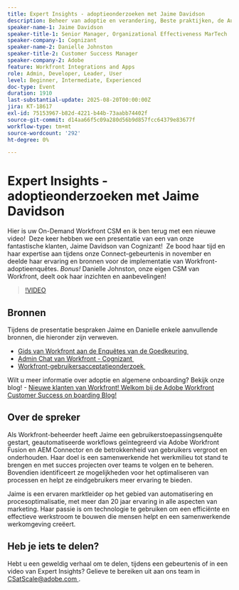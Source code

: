 ```yaml
---
title: Expert Insights - adoptieonderzoeken met Jaime Davidson
description: Beheer van adoptie en verandering, Beste praktijken, de Automatisering van het Werkschema (allen passen goed aangezien de zitting over adoptie enquêtes, optimalisering, en het schrapen processen gaat
speaker-name-1: Jaime Davidson
speaker-title-1: Senior Manager, Organizational Effectiveness MarTech
speaker-company-1: Cognizant
speaker-name-2: Danielle Johnston
speaker-title-2: Customer Success Manager
speaker-company-2: Adobe
feature: Workfront Integrations and Apps
role: Admin, Developer, Leader, User
level: Beginner, Intermediate, Experienced
doc-type: Event
duration: 1910
last-substantial-update: 2025-08-20T00:00:00Z
jira: KT-18617
exl-id: 75153967-b82d-4221-b44b-73aabb74402f
source-git-commit: d14aa66f5c09a280d56b9d857fcc64379e83677f
workflow-type: tm+mt
source-wordcount: '292'
ht-degree: 0%

---
```


# Expert Insights - adoptieonderzoeken met Jaime Davidson

Hier is uw On-Demand Workfront CSM en ik ben terug met een nieuwe video!  Deze keer hebben we een presentatie van een van onze fantastische klanten, Jaime Davidson van Cognizant!  Ze bood haar tijd en haar expertise aan tijdens onze Connect-gebeurtenis in november en deelde haar ervaring en bronnen voor de implementatie van Workfront-adoptieenquêtes. *Bonus!* Danielle Johnston, onze eigen CSM van Workfront, deelt ook haar inzichten en aanbevelingen!

>[!VIDEO](https://video.tv.adobe.com/v/3469956/?learn=on&enablevpops&captions=dut)

## Bronnen

Tijdens de presentatie bespraken Jaime en Danielle enkele aanvullende bronnen, die hieronder zijn verweven.

* [&#x200B; Gids van Workfront aan de Enquêtes van de Goedkeuring &#x200B;](https://cdn.experience.workfront.com/Training/Guides/Customer+Success+at+Scale/Workfront+Guide+to+Adoption+Surveys)
* [&#x200B; Admin Chat van Workfront - Cognizant &#x200B;](https://cdn.experience.workfront.com/Training/Guides/Customer+Success+at+Scale/Workfront+-+Admin+Chat+20231113+final+GBC)
* [&#x200B; Workfront-gebruikersacceptatieonderzoek &#x200B;](https://cdn.experience.workfront.com/Training/Guides/Customer+Success+at+Scale/Workfront+User+Adoption+Survey+2022+final_Admin+chat)

Wilt u meer informatie over adoptie en algemene onboarding? Bekijk onze blog! - [&#x200B; Nieuwe klanten van Workfront! Welkom bij de Adobe Workfront Customer Success on boarding Blog!](https://experienceleaguecommunities.adobe.com/t5/workfront-blogs/new-workfront-customers-welcome-to-the-adobe-workfront-customer/ba-p/635927)

## Over de spreker

Als Workfront-beheerder heeft Jaime een gebruikerstoepassingsenquête gestart, geautomatiseerde workflows geïntegreerd via Adobe Workfront Fusion en AEM Connector en de betrokkenheid van gebruikers vergroot en onderhouden. Haar doel is een samenwerkende het werkmilieu tot stand te brengen en met succes projecten over teams te volgen en te beheren. Bovendien identificeert ze mogelijkheden voor het optimaliseren van processen en helpt ze eindgebruikers meer ervaring te bieden.

Jaime is een ervaren marktleider op het gebied van automatisering en procesoptimalisatie, met meer dan 20 jaar ervaring in alle aspecten van marketing. Haar passie is om technologie te gebruiken om een efficiënte en effectieve werkstroom te bouwen die mensen helpt en een samenwerkende werkomgeving creëert.

## Heb je iets te delen?

Hebt u een geweldig verhaal om te delen, tijdens een gebeurtenis of in een video van Expert Insights? Gelieve te bereiken uit aan ons team in [&#x200B; CSatScale@adobe.com &#x200B;](mailto:CSatScale@adobe.com).
